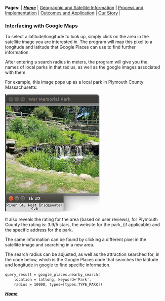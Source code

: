 **Pages:** | [***Home***](https://rickyroze.github.io/SoftDesFinalProject/) |  [Geographic and Satellite Information](https://rickyroze.github.io/SoftDesFinalProject/GIS "GIS info page") | [Process and Implementation](https://rickyroze.github.io/SoftDesFinalProject/TechnicalPage "Technical Page") | [Outcomes and Application](https://rickyroze.github.io/SoftDesFinalProject/ResultsPage "Results") | [Our Story](https://rickyroze.github.io/SoftDesFinalProject/OurStory "Our Story") |
### Interfacing with Google Maps
To select a latitude/longitude to look up, simply click on the area in the satellite image you are interested in. The program will map this pixel to a longitude and latitude that Google Places can use to find further information.

After entering a search radius in meters, the program will give you the names of local parks in that radius, as well as the google images associated with them. 

For example, this image pops up as a local park in Plymouth County Massachusetts:

![](./park.png)

It also reveals the rating for the area (based on user reviews), for Plymouth County the rating is: 3.9/5 stars, the website for the park, (if applicable) and the specific address for the park.

The same information can be found by clicking a different pixel in the satellite image and searching in a new area. 

The search radius can be adjusted, as well as the attraction searched for, in the code below, which is the Google Places code that searches the latitude and longitude in google to find specific information. 

    query_result = google_places.nearby_search(
        location = latlong, keyword='Park',
        radius = 10000, types=[types.TYPE_PARK])

[***Home***](https://rickyroze.github.io/SoftDesFinalProject/)
